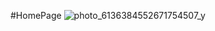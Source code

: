 #HomePage
![photo_6136384552671754507_y](https://github.com/ruman-dev/WhatsApp_Check/assets/100184592/ba069248-0c45-4a8d-b806-0c37744174de)
